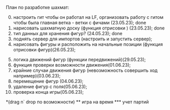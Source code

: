 План по разработке шахмат:

0. настроить гит чтобы он работал на LF, организовать работу с гитом чтобы была главная ветка - ветки с фичами (23.05.23); done
1. нарисовать шахматную доску (функция отрисовки ) (23.05.23); done
2. тип данных для хранения фигур? (24.05.23); done
3. поднять сервер для импортов (настроить и запустить сервер);
4. нарисовать фигуры и расположить на начальные позиции (функция отрисовки фигур)(26.05.23);
 <!-- 4. функция ресета игры; -->
5. логика движений фигур (функции передвижений)(29.05.23);
6. функция проверки возможности движения(01.06.23);
7. крайние случаи движения фигур (невозможность совершить ход например)(03.06.23);
8. перемещение фигур (04.06.23);
9. удаление фигур с поля(05.06.23);
10. проверка конца игры(05.06.23);

\*(drag n` drop по возможности)
** игра на время \*** учет партий

